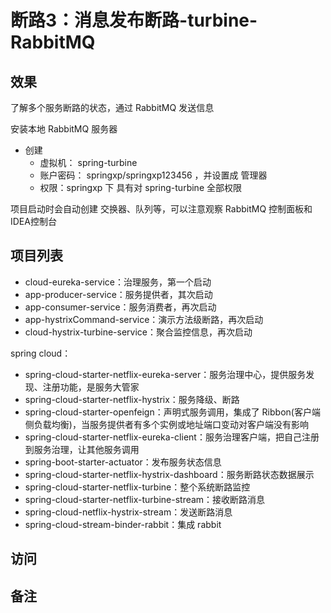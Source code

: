 #   断路3：消息发布断路-turbine-RabbitMQ


##  效果

了解多个服务断路的状态，通过 RabbitMQ 发送信息

安装本地 RabbitMQ 服务器

- 创建
  - 虚拟机： spring-turbine
  - 账户密码： springxp/springxp123456 ，并设置成 管理器
  - 权限：springxp 下 具有对 spring-turbine 全部权限

项目启动时会自动创建 交换器、队列等，可以注意观察 RabbitMQ 控制面板和IDEA控制台


##  项目列表
-   cloud-eureka-service：治理服务，第一个启动
-   app-producer-service：服务提供者，其次启动
-   app-consumer-service：服务消费者，再次启动
-   app-hystrixCommand-service：演示方法级断路，再次启动
-   cloud-hystrix-turbine-service：聚合监控信息，再次启动

spring cloud：
- spring-cloud-starter-netflix-eureka-server：服务治理中心，提供服务发现、注册功能，是服务大管家
- spring-cloud-starter-netflix-hystrix：服务降级、断路
- spring-cloud-starter-openfeign：声明式服务调用，集成了 Ribbon(客户端侧负载均衡)，当服务提供者有多个实例或地址端口变动对客户端没有影响
- spring-cloud-starter-netflix-eureka-client：服务治理客户端，把自己注册到服务治理，让其他服务调用
- spring-boot-starter-actuator：发布服务状态信息
- spring-cloud-starter-netflix-hystrix-dashboard：服务断路状态数据展示
- spring-cloud-starter-netflix-turbine：整个系统断路监控
- spring-cloud-starter-netflix-turbine-stream：接收断路消息
- spring-cloud-netflix-hystrix-stream：发送断路消息
- spring-cloud-stream-binder-rabbit：集成 rabbit


##  访问


##  备注

